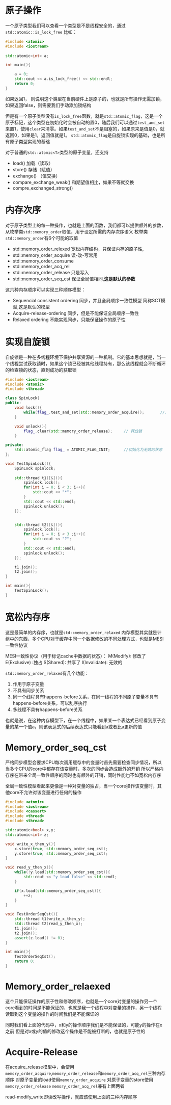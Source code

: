 # 原子操作
一个原子类型我们可以查看一个类型是不是线程安全的，通过`std::atomic::is_lock_free`
比如：
```c++
#include <atomic>
#include <iostream>
  
std::atomic<int> a;

int main(){

    a = 0;
    std::cout << a.is_lock_free() << std::endl;
    return 0;
}
```
如果返回1， 则说明这个类型在当前硬件上是原子的，也就是所有操作无需加锁，如果返回false，则需要我们手动添加锁结构

但是有一个原子类型没有`is_lock_free`函数，就是`std::atomic_flag`，这是一个原子标记，这个类型在初始化时会被自动的置0，随后我们可以通过`test_and_set`来置1，使用`clear`来清零。如果`test_and_set`不是阻塞的，如果原来是值是0，就返回0，如果是1，返回值就是1。
`std::atomic_flag`是自旋锁实现的基础，也是所有原子类型实现的基础

对于普通的`std::atomic<T>`类型的原子变量，还支持
* load()            加载（读取）
* store()          存储（赋值）
* exchange()      （值交换）
* compare_exchange_weak()      和期望值相比，如果不等就交换
* compre_exchanged_strong()

# 内存次序
对于原子类型上的每一种操作，也就是上面的函数，我们都可以提供额外的参数，从枚举类`std::memory_order`取值，用于设定所需的内存次序语义
枚举类`std::memory_order`有6个可能的取值
* std::memory_order_relexed     宽松内存结构，只保证内存的原子性,
* std::memory_order_acquire   读-改-写常用
* std::memory_order_consume
* std::memory_order_acq_rel
* std::memory_order_release   只是写入
* std::memory_order_seq_cst      保证全局值相同,**这是默认的参数**

这六种内存顺序可以实现三种顺序模型：
* Sequencial consistent ordering 同步，并且全局顺序一致性模型 简称SCT模型,这是默认的模型
*  Acquire-release-ordering 同步，但是不能保证全局顺序一致性
* Relaxed ordering 不能实现同步，只能保证操作的原子性

# 实现自旋锁
自旋锁是一种在多线程环境下保护共享资源的一种机制。它的基本思想就是，当一个线程尝试获取锁时，如果这个锁已经被其他线程持有，那么该线程就会不断循环的检查锁的状态，直到成功的获取锁
```C++
#include <iostream>
#include <atomic>
#include <thread>

class SpinLock{
public:
    void lock(){
        while(flag_.test_and_set(std::memory_order_acquire));       //自旋等待，直到成功获取锁
    }

    void unlock(){
        flag_.clear(std::memory_order_release);     // 释放锁
    }

private:
    std::atomic_flag flag_ = ATOMIC_FLAG_INIT;      //初始化为无效的状态
};

void TestSpinLock(){
    SpinLock spinlock;
    
    std::thread t1([&](){
        spinlock.lock();
        for(int i = 0; i < 3; i++){
            std::cout << "*";           
        }
        std::cout << std::endl;
        spinlock.unlock();
    });


    std::thread t2([&](){
        spinlock.lock();
        for(int i = 0; i < 3 ;i++){
            std::cout << "?";
        }
        std::cout << std::endl;
        spinlock.unlock();
    });

    t1.join();
    t2.join();
}

int main(){
    TestSpinLock();
}
```

# 宽松内存序
这是最简单的内存序，也就是`std::memory_order_relaxed`
内存模型其实就是计组中的东西，多个CPU对于缓存中同一个数据修改的不同处理方式，也就是MESI一致性协议

MESI一致性协议（用于标记cache中数据的状态）：
M(Modify): 修改了
E(Exclusive) :独占
S(Shared): 共享了
I(Invalidate): 无效的

`std::memory_order_relaxed`有几个功能：
1. 作用于原子变量
2. 不具有同步关系
3. 同一个线程具有happens-before关系，在同一线程的不同原子变量不具有happens-before关系，可以乱序执行
4. 多线程不具有happens-before关系

也就是说，在这种内存模型下，在一个线程中，如果某一个表达式已经看到原子变量的某一个值a，则该表达式的后续表达式只能看到a或者比a更新的值

# Memory_order_seq_cst
严格同步模型会要求CPU每次调用缓存中的变量时首先需要检查同步情况，所以当多个CPU的core中都存在该变量时，多次的同步会造成额外的开销
所以严格内存序在带来全局一致性顺序的同时也有额外的开销，同时性能也不如宽松内存序

全局一致性模型看起来更像是一种对变量的独占，当一个core操作该变量时，其他core不允许对该变量进行任何的操作

```C++
#include <atomic>
#include <iostream>
#include <cassert>
#include <thread>
#include <thread>

std::atomic<bool> x,y;
std::atomic<int> z;

void write_x_then_y(){
    x.store(true, std::memory_order_seq_cst);
    y.store(true, std::memory_order_seq_cst);
}

void read_y_then_x(){
    while(!y.load(std::memory_order_seq_cst)){
        std::cout << "y load false" << std::endl;
    }

    if(x.load(std::memory_order_seq_cst)){
        ++z;
    }
}

void TestOrderSeqCst(){
    std::thread t1(write_x_then_y);
    std::thread t2(read_y_then_x);
    t1.join();
    t2.join();
    assert(z.load() != 0);
}

int main(){
    TestOrderSeqCst();
    return 0;
}
```
# Memory_order_relaexed
这个只能保证操作的原子性和修改顺序，也就是一个core对变量的操作另一个core看到的时间是不能保证的，也就是我一个线程中对变量的操作，另一个线程读取到这个变量的操作的时间我们是不能保证的

同时我们看上面的代码中，x和y的操作顺序我们是不能保证的，可能y的操作在x之前
但是对x或y的值的修改这个操作是不能被打断的，也就是原子性的

# Acquire-Release
在acquire_release模型中，会使用`memory_order_acquire`,`memory_order_release`和`memory_order_acq_rel`三种内存顺序
对原子变量的load使用`memory_order_acquire`
对原子变量的store使用`memory_order_release`
`memory_order_acq_rel`兼有上面两者

read-modify_write即读改写操作，就应该使用上面的三种内存顺序